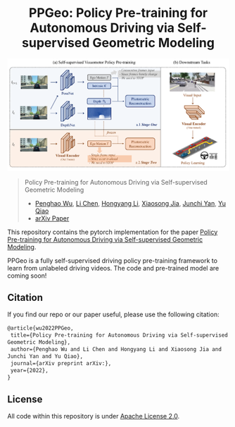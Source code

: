 <div align="center">   
  
# PPGeo: Policy Pre-training for Autonomous Driving via Self-supervised Geometric Modeling
</div>

![teaser](assets/teaser.png)

> Policy Pre-training for Autonomous Driving via Self-supervised Geometric Modeling 
>
> - [Penghao Wu](https://scholar.google.com/citations?user=9mssd5EAAAAJ&hl=en), [Li Chen](https://scholar.google.com/citations?user=ulZxvY0AAAAJ&hl=en&authuser=1), [Hongyang Li](https://lihongyang.info/), [Xiaosong Jia](https://jiaxiaosong1002.github.io/), [Junchi Yan](https://thinklab.sjtu.edu.cn/), [Yu Qiao](http://mmlab.siat.ac.cn/yuqiao/)
> - [arXiv Paper]()

This repository contains the pytorch implementation for the paper [Policy Pre-training for Autonomous Driving via Self-supervised Geometric Modeling]().

PPGeo is a fully self-supervised driving policy pre-training framework to learn from unlabeled driving videos. The code and pre-trained model are coming soon!


## Citation

If you find our repo or our paper useful, please use the following citation:

```
@article{wu2022PPGeo,
 title={Policy Pre-training for Autonomous Driving via Self-supervised Geometric Modeling}, 
 author={Penghao Wu and Li Chen and Hongyang Li and Xiaosong Jia and Junchi Yan and Yu Qiao},
 journal={arXiv preprint arXiv:},
 year={2022},
}
```

## License
All code within this repository is under [Apache License 2.0](https://www.apache.org/licenses/LICENSE-2.0).
